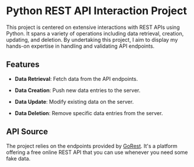 # Python REST API Interaction Project

This project is centered on extensive interactions with REST APIs using Python. It spans a variety of operations including data retrieval, creation, updating, and deletion. By undertaking this project, I aim to display my hands-on expertise in handling and validating API endpoints.


## Features

- **Data Retrieval**: Fetch data from the API endpoints.
  
- **Data Creation**: Push new data entries to the server.
  
- **Data Update**: Modify existing data on the server.
  
- **Data Deletion**: Remove specific data entries from the server.

## API Source

The project relies on the endpoints provided by [GoRest](https://gorest.co.in). It's a platform offering a free online REST API that you can use whenever you need some fake data.

